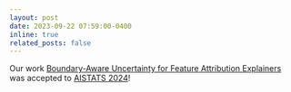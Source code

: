 ```yaml
---
layout: post
date: 2023-09-22 07:59:00-0400
inline: true
related_posts: false
---
```


Our work [Boundary-Aware Uncertainty for Feature Attribution Explainers](https://arxiv.org/pdf/2210.02419.pdf) was accepted to [AISTATS 2024](https://virtual.aistats.org/Conferences/2024)!
